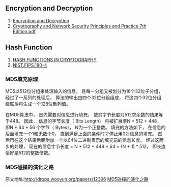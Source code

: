 ## Encryption and Decryption

1. [Encryption and Decryption](http://encryptionanddecryption.com/)
2. [Cryptography and Network Security Principles and Practice 7th Edition.pdf](https://cse.sc.edu/~lluo/csce813/reading-papers/textbook-1.pdf)

## Hash Function

1. [HASH FUNCTIONS IN CRYPTOGRAPHY](http://bora.uib.no/bitstream/handle/1956/3206/47401627.pdf)
2. [NIST.FIPS.180-4](https://nvlpubs.nist.gov/nistpubs/FIPS/NIST.FIPS.180-4.pdf)

### MD5填充原理

MD5以512位分组来处理输入的信息， 且每一分组又被划分为16个32位子分组， 经过了一系列的处理后， 算法的输出由四个32位分组组成， 将这四个32位分组级联后将生成一个128位散列值。

在MD5算法中， 首先需要对信息进行填充， 使其字节长度对512求余数的结果等于448。 因此， 信息的字节长度（ Bits Length） 将被扩展至N * 512 + 448， 即N * 64 + 56 个字节（ Bytes）， N为一个正整数。 填充的方法如下， 在信息的后面填充一个1和无数个0， 直到满足上面的条件时才停止用0对信息的填充。 然后再在这个结果后面附加一个以64位二进制表示的填充前的信息长度。 经过这两步的处理， 现在的信息字节长度 = N * 512 + 448 + 64 = (N + 1) * 512， 即长度恰好是512的整数倍数。

### MD5碰撞的演化之路

原文地址:http://drops.wooyun.org/papers/12396
[MD5碰撞的演化之路](https://wooyun.js.org/drops/MD5%E7%A2%B0%E6%92%9E%E7%9A%84%E6%BC%94%E5%8C%96%E4%B9%8B%E8%B7%AF.html)
